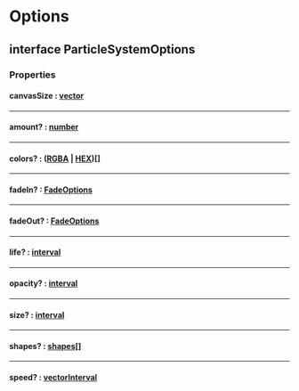 # Options

## interface ParticleSystemOptions

### Properties

#### canvasSize : [vector](types.md#type-vector)

***

#### amount? : [number](https://developer.mozilla.org/en-US/docs/Web/JavaScript/Reference/Global_Objects/Number)

***

#### colors? : ([RGBA](../structures/RGBA.md#class-rgba) | [HEX](../structures/HEX.md#class-hex))[]

***

#### fadeIn? : [FadeOptions](../options/FadeOptions.md#interface-fadeoptions)

***

#### fadeOut? : [FadeOptions](../options/FadeOptions.md#interface-fadeoptions)

***

#### life? : [interval](types.md#type-interval)

***

#### opacity? : [interval](types.md#type-interval)

***

#### size? : [interval](types.md#type-interval)

***

#### shapes? : [shapes](../types.md#type-shapes)[]

***

#### speed? : [vectorInterval](types.md#type-vectorinterval)